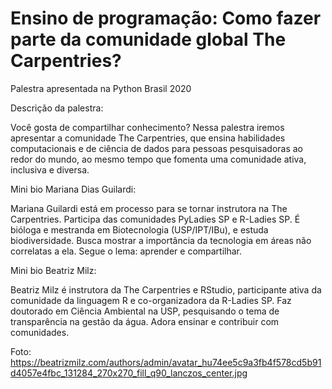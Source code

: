 # Ensino de programação: Como fazer parte da comunidade global The Carpentries?

Palestra apresentada na Python Brasil 2020

Descrição da palestra:

Você gosta de compartilhar conhecimento? Nessa palestra iremos apresentar a comunidade The Carpentries, que ensina habilidades computacionais e de ciência de dados para pessoas pesquisadoras ao redor do mundo, ao mesmo tempo que fomenta uma comunidade ativa, inclusiva e diversa.

Mini bio Mariana Dias Guilardi:

Mariana Guilardi está em processo para se tornar instrutora na The Carpentries. Participa das comunidades PyLadies SP e R-Ladies SP. É bióloga e mestranda em Biotecnologia (USP/IPT/IBu), e estuda biodiversidade. Busca mostrar a importância da tecnologia em áreas não correlatas a ela. Segue o lema: aprender e compartilhar.

Mini bio Beatriz Milz:

Beatriz Milz é instrutora da The Carpentries e RStudio, participante ativa da comunidade da linguagem R e co-organizadora da R-Ladies SP. Faz doutorado em Ciência Ambiental na USP, pesquisando o tema de transparência na gestão da água. Adora ensinar e contribuir com comunidades.

Foto: https://beatrizmilz.com/authors/admin/avatar_hu74ee5c9a3fb4f578cd5b91d4057e4fbc_131284_270x270_fill_q90_lanczos_center.jpg
